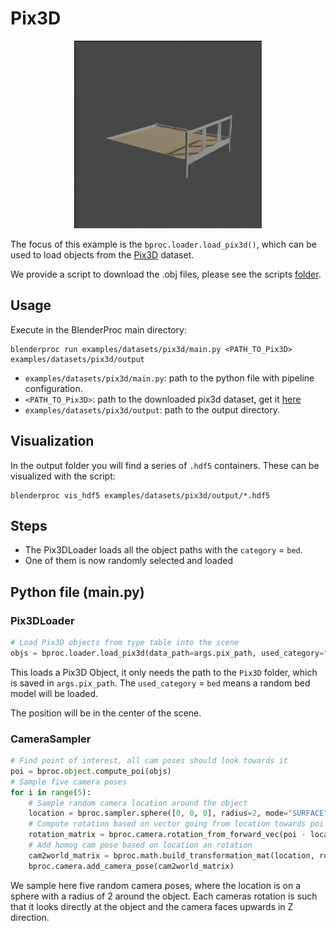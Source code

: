 # Pix3D 

<p align="center">
<img src="../../../images/pix3d_rendering.jpg" alt="Front readme image" width=300>
</p>

The focus of this example is the `bproc.loader.load_pix3d()`, which can be used to load objects from the [Pix3D](http://pix3d.csail.mit.edu/) dataset.

We provide a script to download the .obj files, please see the scripts [folder](https://github.com/DLR-RM/BlenderProc/tree/master/scripts).

## Usage

Execute in the BlenderProc main directory:

```
blenderproc run examples/datasets/pix3d/main.py <PATH_TO_Pix3D> examples/datasets/pix3d/output
``` 

* `examples/datasets/pix3d/main.py`: path to the python file with pipeline configuration.
* `<PATH_TO_Pix3D>`: path to the downloaded pix3d dataset, get it [here](http://pix3d.csail.mit.edu/) 
* `examples/datasets/pix3d/output`: path to the output directory.

## Visualization

In the output folder you will find a series of `.hdf5` containers. These can be visualized with the script:

```
blenderproc vis_hdf5 examples/datasets/pix3d/output/*.hdf5
``` 

## Steps

* The Pix3DLoader loads all the object paths with the `category` = `bed`.
* One of them is now randomly selected and loaded 
 

## Python file (main.py)

### Pix3DLoader 

```python
# Load Pix3D objects from type table into the scene
objs = bproc.loader.load_pix3d(data_path=args.pix_path, used_category="bed")
```
This loads a Pix3D Object, it only needs the path to the `Pix3D` folder, which is saved in `args.pix_path`.
The `used_category` = `bed` means a random bed model will be loaded.

The position will be in the center of the scene.

### CameraSampler

```python
# Find point of interest, all cam poses should look towards it
poi = bproc.object.compute_poi(objs)
# Sample five camera poses
for i in range(5):
    # Sample random camera location around the object
    location = bproc.sampler.sphere([0, 0, 0], radius=2, mode="SURFACE")
    # Compute rotation based on vector going from location towards poi
    rotation_matrix = bproc.camera.rotation_from_forward_vec(poi - location)
    # Add homog cam pose based on location an rotation
    cam2world_matrix = bproc.math.build_transformation_mat(location, rotation_matrix)
    bproc.camera.add_camera_pose(cam2world_matrix)
```

We sample here five random camera poses, where the location is on a sphere with a radius of 2 around the object. 
Each cameras rotation is such that it looks directly at the object and the camera faces upwards in Z direction.
